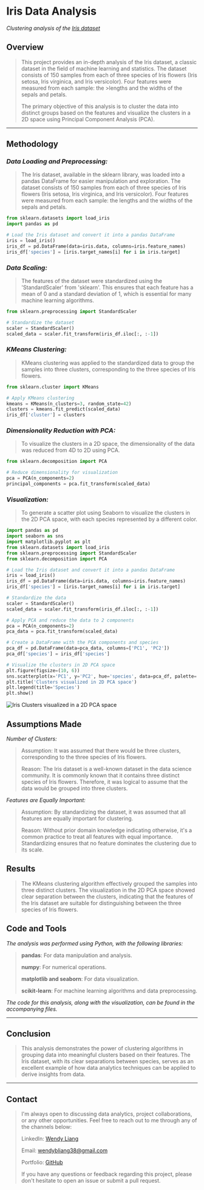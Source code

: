 # Iris Data Analysis
*Clustering analysis of the [Iris dataset](https://archive.ics.uci.edu/dataset/53/iris)*

## **Overview**

>This project provides an in-depth analysis of the Iris dataset, a classic dataset in the field of machine learning and statistics. The dataset consists of 150 samples from each of three species of Iris flowers (Iris setosa, Iris virginica, and Iris versicolor). Four features were measured from each sample: the >lengths and the widths of the sepals and petals.
>
>The primary objective of this analysis is to cluster the data into distinct groups based on the features and visualize the clusters in a 2D space using Principal Component Analysis (PCA).

---

## **Methodology**

### *Data Loading and Preprocessing:*
  
> The Iris dataset, available in the sklearn library, was loaded into a pandas DataFrame for easier manipulation and exploration.
>The dataset consists of 150 samples from each of three species of Iris flowers (Iris setosa, Iris virginica, and Iris versicolor). Four features were measured from each sample: the lengths and the widths of the sepals and petals.
>
>
```python
from sklearn.datasets import load_iris
import pandas as pd

# Load the Iris dataset and convert it into a pandas DataFrame
iris = load_iris()
iris_df = pd.DataFrame(data=iris.data, columns=iris.feature_names)
iris_df['species'] = [iris.target_names[i] for i in iris.target]
```
### *Data Scaling:*

>The features of the dataset were standardized using the 'StandardScaler' from 'sklearn'. This ensures that each feature has a mean of 0 and a standard deviation of 1, which is essential for many machine learning algorithms.
>
```python
from sklearn.preprocessing import StandardScaler

# Standardize the dataset
scaler = StandardScaler()
scaled_data = scaler.fit_transform(iris_df.iloc[:, :-1])
```

### *KMeans Clustering:*
  
> KMeans clustering was applied to the standardized data to group the samples into three clusters, corresponding to the three species of Iris flowers.
>
> 
```python
from sklearn.cluster import KMeans

# Apply KMeans clustering
kmeans = KMeans(n_clusters=3, random_state=42)
clusters = kmeans.fit_predict(scaled_data)
iris_df['cluster'] = clusters
```

### *Dimensionality Reduction with PCA:*
  
> To visualize the clusters in a 2D space, the dimensionality of the data was reduced from 4D to 2D using PCA.
>
> 
```python
from sklearn.decomposition import PCA

# Reduce dimensionality for visualization
pca = PCA(n_components=2)
principal_components = pca.fit_transform(scaled_data)
```
  
### *Visualization:*
  
>   To generate a scatter plot using Seaborn to visualize the clusters in the 2D PCA space, with each species represented by a different color.
>
> 
```python
import pandas as pd
import seaborn as sns
import matplotlib.pyplot as plt
from sklearn.datasets import load_iris
from sklearn.preprocessing import StandardScaler
from sklearn.decomposition import PCA

# Load the Iris dataset and convert it into a pandas DataFrame
iris = load_iris()
iris_df = pd.DataFrame(data=iris.data, columns=iris.feature_names)
iris_df['species'] = [iris.target_names[i] for i in iris.target]

# Standardize the data
scaler = StandardScaler()
scaled_data = scaler.fit_transform(iris_df.iloc[:, :-1])

# Apply PCA and reduce the data to 2 components
pca = PCA(n_components=2)
pca_data = pca.fit_transform(scaled_data)

# Create a DataFrame with the PCA components and species
pca_df = pd.DataFrame(data=pca_data, columns=['PC1', 'PC2'])
pca_df['species'] = iris_df['species']

# Visualize the clusters in 2D PCA space
plt.figure(figsize=(10, 6))
sns.scatterplot(x='PC1', y='PC2', hue='species', data=pca_df, palette='viridis', s=100, alpha=0.7)
plt.title('Clusters visualized in 2D PCA space')
plt.legend(title='Species')
plt.show()
```

![Iris Clusters visualized in a 2D PCA space](https://chat.noteable.io/origami/o/c8695e16e36c45e0988e2c9ea189ed74.png)

## **Assumptions Made**

*Number of Clusters:*

>Assumption: It was assumed that there would be three clusters, corresponding to the three species of Iris flowers.
>
>Reason: The Iris dataset is a well-known dataset in the data science community. It is commonly known that it contains three distinct species of Iris flowers. Therefore, it was logical to assume that the data would be grouped into three clusters.

*Features are Equally Important:*

>Assumption: By standardizing the dataset, it was assumed that all features are equally important for clustering.
>
>Reason: Without prior domain knowledge indicating otherwise, it's a common practice to treat all features with equal importance. Standardizing ensures that no feature dominates the clustering due to its scale.

## **Results**

>The KMeans clustering algorithm effectively grouped the samples into three distinct clusters. The visualization in the 2D PCA space showed clear separation between the clusters, indicating that the features of the Iris dataset are suitable for distinguishing between the three species of Iris flowers.

## **Code and Tools**

*The analysis was performed using Python, with the following libraries:*

 > **pandas**: For data manipulation and analysis.
>
>  **numpy**: For numerical operations.
>
>  **matplotlib and seaborn**: For data visualization.
>
>  **scikit-learn**: For machine learning algorithms and data preprocessing.

*The code for this analysis, along with the visualization, can be found in the accompanying files.*

----
## **Conclusion**

>This analysis demonstrates the power of clustering algorithms in grouping data into meaningful clusters based on their features. The Iris dataset, with its clear separations between species, serves as an excellent example of how data analytics techniques can be applied to derive insights from data.
----
## **Contact**

> I'm always open to discussing data analytics, project collaborations, or any other opportunities. Feel free to reach out to me through any of the channels below:
>
> LinkedIn: [Wendy Liang](https://www.linkedin.com/in/wendyliang38/)
>
> Email: wendybliang38@gmail.com
>
> Portfolio: [GitHub](https://github.com/wendifultimes/wendy-liang)
>
> If you have any questions or feedback regarding this project, please don't hesitate to open an issue or submit a pull request.
